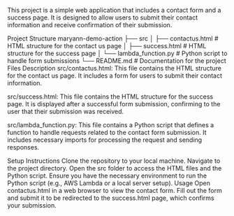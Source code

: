 
This project is a simple web application that includes a contact form and a success page. It is designed to allow users to submit their contact information and receive confirmation of their submission.

Project Structure
maryann-demo-action
├── src
│   ├── contactus.html      # HTML structure for the contact us page
│   ├── success.html        # HTML structure for the success page
│   └── lambda_function.py   # Python script to handle form submissions
└── README.md               # Documentation for the project
Files Description
src/contactus.html: This file contains the HTML structure for the contact us page. It includes a form for users to submit their contact information.

src/success.html: This file contains the HTML structure for the success page. It is displayed after a successful form submission, confirming to the user that their submission was received.

src/lambda_function.py: This file contains a Python script that defines a function to handle requests related to the contact form submission. It includes necessary imports for processing the request and sending responses.

Setup Instructions
Clone the repository to your local machine.
Navigate to the project directory.
Open the src folder to access the HTML files and the Python script.
Ensure you have the necessary environment to run the Python script (e.g., AWS Lambda or a local server setup).
Usage
Open contactus.html in a web browser to view the contact form.
Fill out the form and submit it to be redirected to the success.html page, which confirms your submission.
